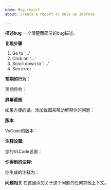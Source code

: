 ```yaml
---
name: Bug report
about: Create a report to help us improve

---
```


**描述bug**
一个清楚而简洁的bug描述。

**复现步骤**
1. Go to '...'
2. Click on '....'
3. Scroll down to '....'
4. See error

**预期的行为：**

预期将会：

**屏幕截图**

如果方便的话，添加截图来帮助解释你的问题：

**版本**

VsCode的版本：

**注释设置:**

您的VsCode设置：

**你得到的注释:**

你生成的注释为：

**问题相关**
在这里添加关于这个问题的任何其他上下文。
